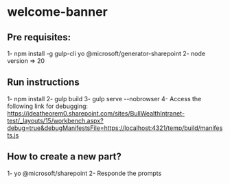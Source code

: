 # welcome-banner


## Pre requisites:

1- npm install -g gulp-cli yo @microsoft/generator-sharepoint
2- node version => 20


## Run instructions
1- npm install
2- gulp build
3- gulp serve --nobrowser
4- Access the following link for debugging:
  https://ideatheorem0.sharepoint.com/sites/BullWealthIntranet-test/_layouts/15/workbench.aspx?debug=true&debugManifestsFile=https://localhost:4321/temp/build/manifests.js


## How to create a new part?

1- yo @microsoft/sharepoint
2- Responde the prompts

